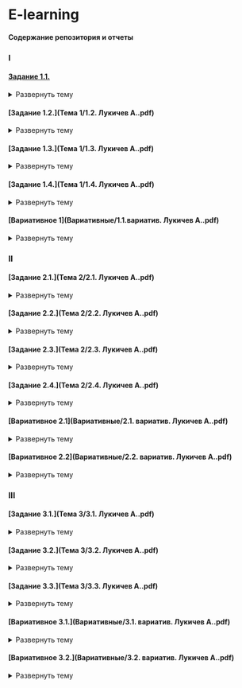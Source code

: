 # E-learning
#### Содержание репозитория и отчеты
### I
#### [Задание 1.1.](Тема%201/1.1.%20Лукичев%20А..pdf)
<details>
	<summary>Развернуть тему</summary>
	Изучение отдельных вопросов темы с использованием материалов, размещенных в электронном учебном курсе в системе Moodle (https://moodle.herzen.spb.ru/course/view.php?id=2066).
</details>

#### [Задание 1.2.](Тема 1/1.2. Лукичев А..pdf)
<details>
	<summary>Развернуть тему</summary>
	Изучение нормативно-правовых документов и стандартов, актуальных для вопросов изучаемой темы. Предлагается использовать материалы, размещенные в электронном учебном курсе в системе Moodle (https://moodle.herzen.spb.ru/course/view.php?id=2066).
</details>

#### [Задание 1.3.](Тема 1/1.3. Лукичев А..pdf)
<details>
	<summary>Развернуть тему</summary>
	Составьте электронный глоссарий по теме «Управление знаниями». Для выполнения задания предложите e-learning-решение. Обоснуйте свой выбор.
</details>

#### [Задание 1.4.](Тема 1/1.4. Лукичев А..pdf)
<details>
	<summary>Развернуть тему</summary>
	Сделайте обзор ежегодных профильных конференций по теме "Управление знаниями".
</details>

#### [Вариативное 1](Вариативные/1.1.вариатив. Лукичев А..pdf)
<details>
	<summary>Развернуть тему</summary>
	Сделайте подборку статей по вопросу управления знаниями в образовательных учреждениях. Для выполнения задания предложите e-learning-решение. Разместите их в хрестоматии электронного учебного курса по изучаемой дисциплине.  
</details>


### II
#### [Задание 2.1.](Тема 2/2.1. Лукичев А..pdf)
<details>
	<summary>Развернуть тему</summary>
	Изучение отдельных вопросов темы с использованием материалов, размещенных в электронном учебном курсе в системе Moodle (https://moodle.herzen.spb.ru/course/view.php?id=2066).
</details>

#### [Задание 2.2.](Тема 2/2.2. Лукичев А..pdf)
<details>
	<summary>Развернуть тему</summary>
	Разработайте план мероприятий по созданию системы управления знаниями в организации (организацию выбирает студент) с использованием e-learning решений.
</details>

#### [Задание 2.3.](Тема 2/2.3. Лукичев А..pdf)
<details>
	<summary>Развернуть тему</summary>
	Создайте сторителлинг на предложенную преподавателем или выбранную вами тему. Назначение сторителлинга: использование в электронном обучении.
</details>

#### [Задание 2.4.](Тема 2/2.4. Лукичев А..pdf)
<details>
	<summary>Развернуть тему</summary>
	Разработайте структуру электронной учительской.
</details>


#### [Вариативное 2.1](Вариативные/2.1. вариатив. Лукичев А..pdf)
<details>
	<summary>Развернуть тему</summary>
	Определите тему занятия для повышения квалификации сотрудников вашей образовательной организации и сделайте для этого занятия подборку электронных ресурсов и электронных образовательных ресурсов, которые войдут в медиатеку вашей организации. Подобранные ресурсы перечислите в таблице и дайте им краткую характеристику. Укажите электронные адреса размещения ресурсов в Интернет.
</details>

#### [Вариативное 2.2](Вариативные/2.2. вариатив. Лукичев А..pdf)
<details>
	<summary>Развернуть тему</summary>
	Вам предлагается работа в Научной педагогической библиотекой имени К. Д. Ушинского. Из фондов этой библиотеки сделайте подборку материалов для вашей магистерской диссертации. Названия материалов и их электронные адреса разместите в таблице.
</details>

### III
#### [Задание 3.1.](Тема 3/3.1. Лукичев А..pdf)
<details>
	<summary>Развернуть тему</summary>
	Изучение отдельных вопросов темы с использованием материалов, размещенных в электронном учебном курсе в системе Moodle (https://moodle.herzen.spb.ru/course/view.php?id=2066).
</details>


#### [Задание 3.2.](Тема 3/3.2. Лукичев А..pdf)
<details>
	<summary>Развернуть тему</summary>
	 Разработайте четыре типа карт знаний вашей образовательной организации. Для выполнения задания используйте e-learning-решения.
</details>

#### [Задание 3.3.](Тема 3/3.3. Лукичев А..pdf)
<details>
	<summary>Развернуть тему</summary>
	Создайте фрагмент электронного курса (1 занятие) с использованием, например сервиса Teachbase.
</details>

#### [Вариативное 3.1.](Вариативные/3.1. вариатив. Лукичев А..pdf)
<details>
	<summary>Развернуть тему</summary>
	Разработайте электронное портфолио учителя для конкретного урока.
</details>

#### [Вариативное 3.2.](Вариативные/3.2. вариатив. Лукичев А..pdf)
<details>
	<summary>Развернуть тему</summary>
	Разработайте коллекцию заданий (тема выбирается студентом) с использованием сервиса H5P.org.
</details>


